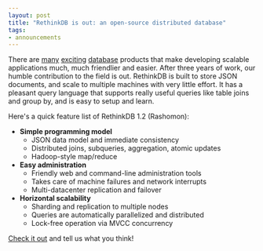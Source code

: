 ```yaml
---
layout: post
title: "RethinkDB is out: an open-source distributed database"
tags:
- announcements
--- 
```


There are [many][mongo] [exciting][basho] [database][couch] products that make
developing scalable applications much, much friendlier and easier. After three
years of work, our humble contribution to the field is out. RethinkDB is built
to store JSON documents, and scale to multiple machines with very little
effort. It has a pleasant query language that supports really useful queries
like table joins and group by, and is easy to setup and learn.
<!--more-->

[mongo]: http://www.mongodb.org/
[basho]: http://basho.com/
[couch]: http://couchdb.apache.org/

Here's a quick feature list of RethinkDB 1.2 (Rashomon):

[yt]: http://www.youtube.com/watch?v=K-IpHfQRhkg

* __Simple programming model__
  * JSON data model and immediate consistency
  * Distributed joins, subqueries, aggregation, atomic updates
  * Hadoop-style map/reduce
* __Easy administration__
  * Friendly web and command-line administration tools
  * Takes care of machine failures and network interrupts
  * Multi-datacenter replication and failover
* __Horizontal scalability__
  * Sharding and replication to multiple nodes
  * Queries are automatically parallelized and distributed
  * Lock-free operation via MVCC concurrency

[Check it out][] and tell us what you think!

[Check it out]: /
